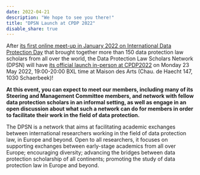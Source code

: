 ```yaml
---
date: 2022-04-21
description: "We hope to see you there!"
title: "DPSN Launch at CPDP 2022"
disable_share: true
---
```


After [its first online meet-up in January 2022 on International Data Protection Day](https://dataprotectionscholars.network/post/data-protection-day-event/) that brought together more than 150 data protection law scholars from all over the world, the Data Protection Law Scholars Network (DPSN) will have [its official launch in-person at CPDP2022](https://www.cpdpconferences.org/events/dpsn-launch-at-cpdp2022) on Monday 23 May 2022, 19:00-20:00 BXL time at Maison des Arts (Chau. de Haecht 147, 1030 Schaerbeek)!

**At this event, you can expect to meet our members, including many of its Steering and Management Committee members, and network with fellow data 
protection scholars in an informal setting, as well as engage in an open discussion about what such a network can do for members in order to facilitate 
their work in the field of data protection.**

The DPSN is a network that aims at facilitating academic exchanges between international researchers working in the field of data protection law, 
in Europe and beyond. Open to all researchers, it focuses on supporting exchanges between early-stage academics from all over Europe; encouraging 
diversity; advancing the bridges between data protection scholarship of all continents; promoting the study of data protection law in Europe and beyond.
